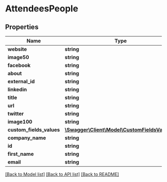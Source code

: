 # AttendeesPeople

## Properties
Name | Type | Description | Notes
------------ | ------------- | ------------- | -------------
**website** | **string** |  | [optional] 
**image50** | **string** |  | [optional] 
**facebook** | **string** |  | [optional] 
**about** | **string** |  | [optional] 
**external_id** | **string** |  | [optional] 
**linkedin** | **string** |  | [optional] 
**title** | **string** |  | [optional] 
**url** | **string** |  | [optional] 
**twitter** | **string** |  | [optional] 
**image100** | **string** |  | [optional] 
**custom_fields_values** | [**\Swagger\Client\Model\CustomFieldsValues[]**](CustomFieldsValues.md) |  | [optional] 
**company_name** | **string** |  | [optional] 
**id** | **string** |  | [optional] 
**first_name** | **string** |  | [optional] 
**email** | **string** |  | [optional] 

[[Back to Model list]](../README.md#documentation-for-models) [[Back to API list]](../README.md#documentation-for-api-endpoints) [[Back to README]](../README.md)



